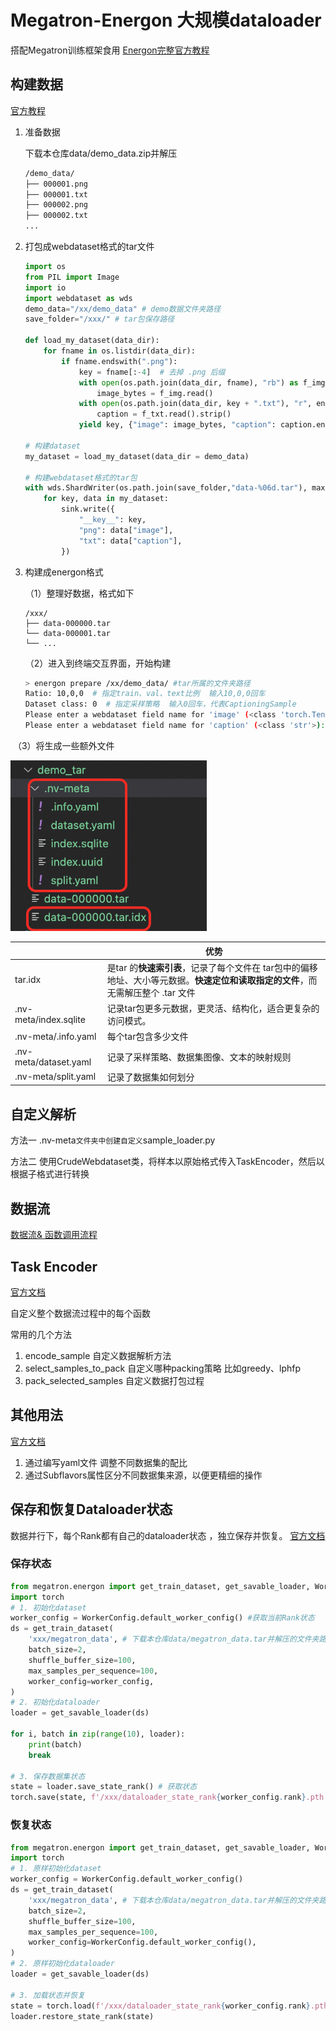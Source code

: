 # Megatron-Energon 大规模dataloader

搭配Megatron训练框架食用   [Energon完整官方教程](https://nvidia.github.io/Megatron-Energon/index.html)

## 构建数据

[官方教程](https://nvidia.github.io/Megatron-Energon/basic/data_prep.html)

1. 准备数据    

   下载本仓库data/demo_data.zip并解压

   ```bash
   /demo_data/
   ├── 000001.png
   ├── 000001.txt
   ├── 000002.png
   ├── 000002.txt
   ...
   ```

2. 打包成webdataset格式的tar文件

   ```python
   import os
   from PIL import Image
   import io
   import webdataset as wds
   demo_data="/xx/demo_data" # demo数据文件夹路径
   save_folder="/xxx/" # tar包保存路径
   
   def load_my_dataset(data_dir):
       for fname in os.listdir(data_dir):
           if fname.endswith(".png"):
               key = fname[:-4]  # 去掉 .png 后缀
               with open(os.path.join(data_dir, fname), "rb") as f_img:
                   image_bytes = f_img.read()
               with open(os.path.join(data_dir, key + ".txt"), "r", encoding="utf-8") as f_txt:
                   caption = f_txt.read().strip()
               yield key, {"image": image_bytes, "caption": caption.encode("utf-8")} # 迭代器，避免内存溢出
   
   # 构建dataset
   my_dataset = load_my_dataset(data_dir = demo_data)
   
   # 构建webdataset格式的tar包
   with wds.ShardWriter(os.path.join(save_folder,"data-%06d.tar"), maxcount=1000) as sink:
       for key, data in my_dataset:
           sink.write({
               "__key__": key,
               "png": data["image"],
               "txt": data["caption"],
           })
   ```

3. 构建成energon格式

   （1）整理好数据，格式如下

   ```
   /xxx/
   ├── data-000000.tar
   └── data-000001.tar
   └── ...	
   ```

   （2）进入到终端交互界面，开始构建

   ```bash
   > energon prepare /xx/demo_data/ #tar所属的文件夹路径  
   Ratio: 10,0,0  # 指定train、val、text比例  输入10,0,0回车
   Dataset class: 0  # 指定采样策略  输入0回车，代表CaptioningSample
   Please enter a webdataset field name for 'image' (<class 'torch.Tensor'>): png #指明数据集的图片格式
   Please enter a webdataset field name for 'caption' (<class 'str'>): txt # 指明caption的文件格式
   ```

​	（3）将生成一些额外文件

<img src="./assets/image-20250512112728094.png" alt="image-20250512112728094" style="zoom:67%;" />

|                       | 优势                                                         |
| --------------------- | ------------------------------------------------------------ |
| tar.idx               | 是tar 的**快速索引表**，记录了每个文件在 tar包中的偏移地址、大小等元数据。**快速定位和读取指定的文件**，而无需解压整个 .tar 文件 |
| .nv-meta/index.sqlite | 记录tar包更多元数据，更灵活、结构化，适合更复杂的访问模式。  |
| .nv-meta/.info.yaml   | 每个tar包含多少文件                                          |
| .nv-meta/dataset.yaml | 记录了采样策略、数据集图像、文本的映射规则                   |
| .nv-meta/split.yaml   | 记录了数据集如何划分                                         |



## 自定义解析

方法一   .nv-meta` 文件夹中创建自定义 `sample_loader.py  

方法二   使用CrudeWebdataset类，将样本以原始格式传入TaskEncoder，然后以根据子格式进行转换



## 数据流

[数据流& 函数调用流程](https://nvidia.github.io/Megatron-Energon/basic/basics_flow.html) 

## Task Encoder 

[官方文档](https://nvidia.github.io/Megatron-Energon/basic/task_encoder.html)

自定义整个数据流过程中的每个函数

常用的几个方法

1. encode_sample    自定义数据解析方法
2. select_samples_to_pack  自定义哪种packing策略  比如greedy、lphfp
3. pack_selected_samples   自定义数据打包过程

## 其他用法

[官方文档](https://nvidia.github.io/Megatron-Energon/basic/metadataset.html)

1. 通过编写yaml文件  调整不同数据集的配比
2. 通过Subflavors属性区分不同数据集来源，以便更精细的操作

## 保存和恢复Dataloader状态

数据并行下，每个Rank都有自己的dataloader状态 ，独立保存并恢复。 [官方文档](https://nvidia.github.io/Megatron-Energon/basic/save_restore.html)

### 保存状态

```python
from megatron.energon import get_train_dataset, get_savable_loader, WorkerConfig
import torch
# 1. 初始化dataset
worker_config = WorkerConfig.default_worker_config() #获取当前Rank状态
ds = get_train_dataset(
    'xxx/megatron_data', # 下载本仓库data/megatron_data.tar并解压的文件夹路径
    batch_size=2,
    shuffle_buffer_size=100,
    max_samples_per_sequence=100,
    worker_config=worker_config,
)
# 2. 初始化dataloader
loader = get_savable_loader(ds)

for i, batch in zip(range(10), loader):
    print(batch)
    break

# 3. 保存数据集状态
state = loader.save_state_rank() # 获取状态
torch.save(state, f'/xxx/dataloader_state_rank{worker_config.rank}.pth')
```

### 恢复状态

```python
from megatron.energon import get_train_dataset, get_savable_loader, WorkerConfig
import torch
# 1. 原样初始化dataset
worker_config = WorkerConfig.default_worker_config()
ds = get_train_dataset(
    'xxx/megatron_data', # 下载本仓库data/megatron_data.tar并解压的文件夹路径
    batch_size=2,
    shuffle_buffer_size=100,
    max_samples_per_sequence=100,
    worker_config=WorkerConfig.default_worker_config(),
)
# 2. 原样初始化dataloader
loader = get_savable_loader(ds) 

# 3. 加载状态并恢复
state = torch.load(f'/xxx/dataloader_state_rank{worker_config.rank}.pth')
loader.restore_state_rank(state)
```




